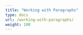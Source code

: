 ```yaml
---
title: "Working with Paragraphs"
type: docs
url: /working-with-paragraphs/
weight: 100
---
```




